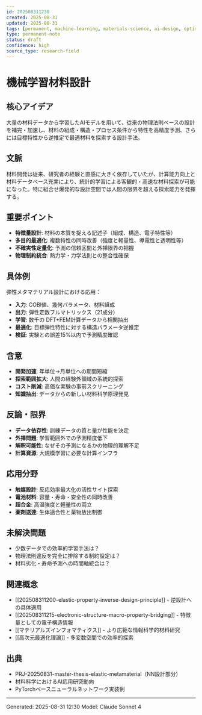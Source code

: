 ```yaml
---
id: 202508311230
created: 2025-08-31
updated: 2025-08-31
tags: [permanent, machine-learning, materials-science, ai-design, optimization]
type: permanent-note
status: draft
confidence: high
source_type: research-field
---
```


# 機械学習材料設計

## 核心アイデア
大量の材料データから学習したAIモデルを用いて、従来の物理法則ベースの設計を補完・加速し、材料の組成・構造・プロセス条件から特性を高精度予測、さらには目標特性から逆推定で最適材料を探索する設計手法。

## 文脈
材料開発は従来、研究者の経験と直感に大きく依存していたが、計算能力向上と材料データベース充実により、統計的学習による客観的・高速な材料探索が可能になった。特に組合せ爆発的な設計空間では人間の限界を超える探索能力を発揮する。

## 重要ポイント
- **特徴量設計**: 材料の本質を捉える記述子（組成、構造、電子特性等）
- **多目的最適化**: 複数特性の同時改善（強度と軽量性、導電性と透明性等）
- **不確実性定量化**: 予測の信頼区間と外挿限界の把握
- **物理制約統合**: 熱力学・力学法則との整合性確保

## 具体例
弾性メタマテリアル設計における応用：
- **入力**: COBI値、幾何パラメータ、材料組成
- **出力**: 弾性定数フルマトリックス（21成分）
- **学習**: 数千の DFT+FEM計算データから相関抽出
- **最適化**: 目標弾性特性に対する構造パラメータ逆推定
- **検証**: 実験との誤差15%以内で予測精度確認

## 含意
- **開発加速**: 年単位→月単位への期間短縮
- **探索範囲拡大**: 人間の経験外領域の系統的探索
- **コスト削減**: 高価な実験の事前スクリーニング
- **知識抽出**: データからの新しい材料科学原理発見

## 反論・限界
- **データ依存性**: 訓練データの質と量が性能を決定
- **外挿問題**: 学習範囲外での予測精度低下
- **解釈可能性**: なぜその予測になるかの物理的理解不足
- **計算資源**: 大規模学習に必要な計算インフラ

## 応用分野
- **触媒設計**: 反応効率最大化の活性サイト探索
- **電池材料**: 容量・寿命・安全性の同時改善
- **超合金**: 高温強度と軽量性の両立
- **薬剤送達**: 生体適合性と薬物放出制御

## 未解決問題
- 少数データでの効率的学習手法は？
- 物理法則違反を完全に排除する制約設定は？
- 材料劣化・寿命予測への時間軸統合は？

## 関連概念
- [[202508311200-elastic-property-inverse-design-principle]] - 逆設計への具体適用
- [[202508311215-electronic-structure-macro-property-bridging]] - 特徴量としての電子構造情報
- [[マテリアルズインフォマティクス]] - より広範な情報科学的材料研究
- [[高次元最適化理論]] - 多変数空間での効率的探索

## 出典
- PRJ-20250831-master-thesis-elastic-metamaterial（NN設計部分）
- 材料科学におけるAI応用研究動向
- PyTorchベースニューラルネットワーク実装例

---
Generated: 2025-08-31 12:30
Model: Claude Sonnet 4